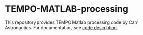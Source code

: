 # TEMPO-MATLAB-processing
This repository provides TEMPO Matlab processing code by Carr Astronautics.
For documentation, see [code description](README_code_description.md).

